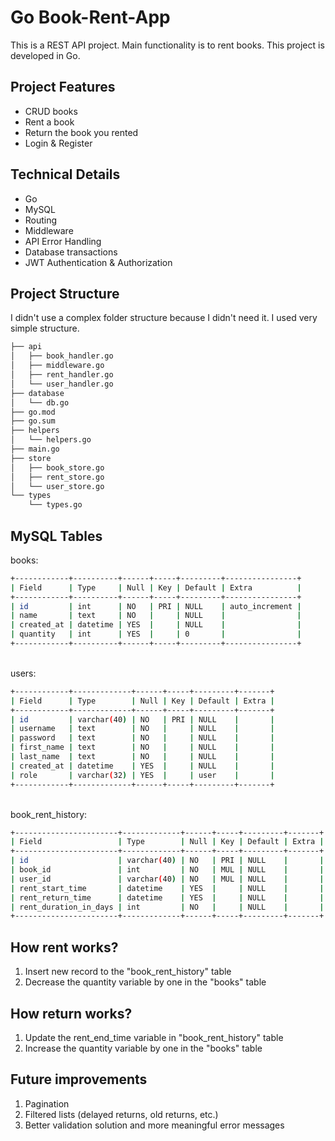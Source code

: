 # Go Book-Rent-App

This is a REST API project. Main functionality is to rent books. This project is developed in Go.

## Project Features

- CRUD books
- Rent a book
- Return the book you rented
- Login & Register

## Technical Details

- Go
- MySQL
- Routing
- Middleware
- API Error Handling
- Database transactions
- JWT Authentication & Authorization

## Project Structure

I didn't use a complex folder structure because I didn't need it. I used very simple structure.

```bash
├── api
│   ├── book_handler.go
│   ├── middleware.go
│   ├── rent_handler.go
│   └── user_handler.go
├── database
│   └── db.go
├── go.mod
├── go.sum
├── helpers
│   └── helpers.go
├── main.go
├── store
│   ├── book_store.go
│   ├── rent_store.go
│   └── user_store.go
└── types
    └── types.go
```

## MySQL Tables

books:

```bash
+------------+----------+------+-----+---------+----------------+
| Field      | Type     | Null | Key | Default | Extra          |
+------------+----------+------+-----+---------+----------------+
| id         | int      | NO   | PRI | NULL    | auto_increment |
| name       | text     | NO   |     | NULL    |                |
| created_at | datetime | YES  |     | NULL    |                |
| quantity   | int      | YES  |     | 0       |                |
+------------+----------+------+-----+---------+----------------+
```

<br>
users:

```bash
+------------+-------------+------+-----+---------+-------+
| Field      | Type        | Null | Key | Default | Extra |
+------------+-------------+------+-----+---------+-------+
| id         | varchar(40) | NO   | PRI | NULL    |       |
| username   | text        | NO   |     | NULL    |       |
| password   | text        | NO   |     | NULL    |       |
| first_name | text        | NO   |     | NULL    |       |
| last_name  | text        | NO   |     | NULL    |       |
| created_at | datetime    | YES  |     | NULL    |       |
| role       | varchar(32) | YES  |     | user    |       |
+------------+-------------+------+-----+---------+-------+
```

<br>
book_rent_history:

```bash
+-----------------------+-------------+------+-----+---------+-------+
| Field                 | Type        | Null | Key | Default | Extra |
+-----------------------+-------------+------+-----+---------+-------+
| id                    | varchar(40) | NO   | PRI | NULL    |       |
| book_id               | int         | NO   | MUL | NULL    |       |
| user_id               | varchar(40) | NO   | MUL | NULL    |       |
| rent_start_time       | datetime    | YES  |     | NULL    |       |
| rent_return_time      | datetime    | YES  |     | NULL    |       |
| rent_duration_in_days | int         | NO   |     | NULL    |       |
+-----------------------+-------------+------+-----+---------+-------+
```

## How rent works?

1. Insert new record to the "book_rent_history" table
2. Decrease the quantity variable by one in the "books" table

## How return works?

1. Update the rent_end_time variable in "book_rent_history" table
2. Increase the quantity variable by one in the "books" table

## Future improvements

1. Pagination
2. Filtered lists (delayed returns, old returns, etc.)
3. Better validation solution and more meaningful error messages
